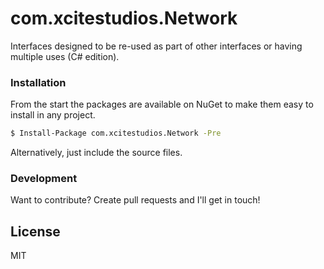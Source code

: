# com.xcitestudios.Network

Interfaces designed to be re-used as part of other interfaces or having multiple uses (C# edition).


### Installation

From the start the packages are available on NuGet to make them easy to install in any project.

```sh
$ Install-Package com.xcitestudios.Network -Pre
```

Alternatively, just include the source files.


### Development

Want to contribute? Create pull requests and I'll get in touch!

License
----

MIT